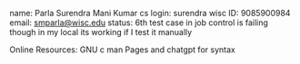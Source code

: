 name: Parla Surendra Mani Kumar
cs login: surendra
wisc ID: 9085900984
email: smparla@wisc.edu
status: 6th test case in job control is failing though in my local its working if I test it manually


Online Resources:
GNU c man Pages
and chatgpt for syntax 